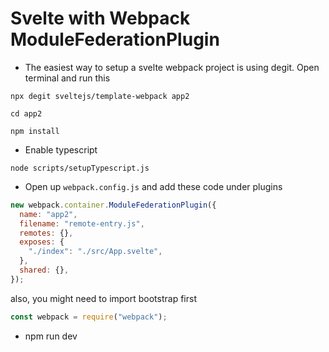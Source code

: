 # Svelte with Webpack ModuleFederationPlugin

- The easiest way to setup a svelte webpack project is using degit. Open terminal and run this

```
npx degit sveltejs/template-webpack app2

cd app2

npm install
```

- Enable typescript

```
node scripts/setupTypescript.js
```

- Open up `webpack.config.js` and add these code under plugins

```js
new webpack.container.ModuleFederationPlugin({
  name: "app2",
  filename: "remote-entry.js",
  remotes: {},
  exposes: {
    "./index": "./src/App.svelte",
  },
  shared: {},
});
```

also, you might need to import bootstrap first

```js
const webpack = require("webpack");
```

- npm run dev

